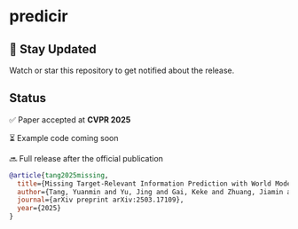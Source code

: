 # predicir

## 🌟 Stay Updated
Watch or star this repository to get notified about the release.

## Status
✅ Paper accepted at **CVPR 2025**

⏳ Example code coming soon

🔜 Full release after the official publication



```bibtex
@article{tang2025missing,
  title={Missing Target-Relevant Information Prediction with World Model for Accurate Zero-Shot Composed Image Retrieval},
  author={Tang, Yuanmin and Yu, Jing and Gai, Keke and Zhuang, Jiamin and Xiong, Gang and Gou, Gaopeng and Wu, Qi},
  journal={arXiv preprint arXiv:2503.17109},
  year={2025}
}
```
